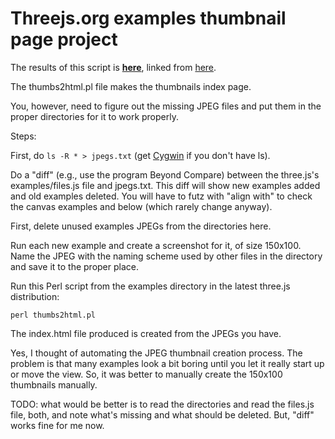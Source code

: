 Threejs.org examples thumbnail page project
===========================================

The results of this script is **[here](http://www.realtimerendering.com/threejs/)**, linked from [here](http://www.realtimerendering.com/webgl.html).

The thumbs2html.pl file makes the thumbnails index page.

You, however, need to figure out the missing JPEG files and put them in the proper directories for it to work properly.

Steps:

First, do `ls -R * > jpegs.txt` (get [Cygwin](https://www.cygwin.com/) if you don't have ls).

Do a "diff" (e.g., use the program Beyond Compare) between the three.js's examples/files.js
file and jpegs.txt. This diff will show new examples added and old examples deleted. You
will have to futz with "align with" to check the canvas examples and below (which rarely
change anyway).

First, delete unused examples JPEGs from the directories here.

Run each new example and create a screenshot for it, of size 150x100. Name the JPEG with
the naming scheme used by other files in the directory and save it to the proper place.

Run this Perl script from the examples directory in the latest three.js distribution:

  `perl thumbs2html.pl`

The index.html file produced is created from the JPEGs you have.

Yes, I thought of automating the JPEG thumbnail creation process. The problem is that many
examples look a bit boring until you let it really start up or move the view. So, it was
better to manually create the 150x100 thumbnails manually.

TODO: what would be better is to read the directories and read the files.js file, both, and
note what's missing and what should be deleted. But, "diff" works fine for me now.